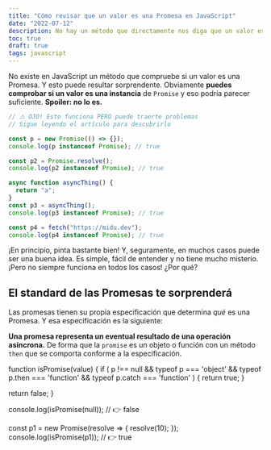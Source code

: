 ```yaml
---
title: "Cómo revisar que un valor es una Promesa en JavaScript"
date: "2022-07-12"
description: No hay un método que directamente nos diga que un valor es una Promesa pero podemos conseguirlo con unas pocas líneas de código
toc: true
draft: true
tags: javascript
---
```


No existe en JavaScript un método que compruebe si un valor es una Promesa. Y esto puede resultar sorprendente. Obviamente **puedes comprobar si un valor es una instancia** de `Promise` y eso podría parecer suficiente. **Spoiler: no lo es.**

```js
// ⚠️ OJO! Esto funciona PERO puede traerte problemas
// Sigue leyendo el artículo para descubrirlo

const p = new Promise(() => {});
console.log(p instanceof Promise); // true

const p2 = Promise.resolve();
console.log(p2 instanceof Promise); // true

async function asyncThing() {
  return "a";
}
const p3 = asyncThing();
console.log(p3 instanceof Promise); // true

const p4 = fetch("https://midu.dev");
console.log(p4 instanceof Promise); // true
```

¡En principio, pinta bastante bien! Y, seguramente, en muchos casos puede ser una buena idea. Es simple, fácil de entender y no tiene mucho misterio. ¡Pero no siempre funciona en todos los casos! ¿Por qué?

## El standard de las Promesas te sorprenderá

Las promesas tienen su propia especificación que determina _qué_ es una Promesa. Y esa especificación es la siguiente:

**Una promesa representa un eventual resultado de una operación asíncrona.** De forma que la `promise` es un objeto o función con un método `then` que se comporta conforme a la especificación.

function isPromise(value) {
if (
p !== null &&
typeof p === 'object' &&
typeof p.then === 'function' &&
typeof p.catch === 'function'
) {
return true;
}

return false;
}

console.log(isPromise(null)); // 👉️ false

const p1 = new Promise(resolve => {
resolve(10);
});
console.log(isPromise(p1)); // 👉️ true
